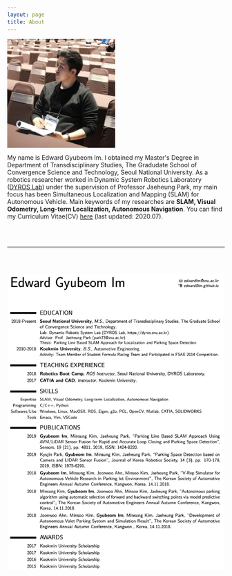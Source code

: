 ```yaml
---
layout: page
title: About
---
```


<div class="figure">
<p>
<img src="/assets/edward.jpg" width="250" align="center" /> <br/>
</p>
</div>

My name is Edward Gyubeom Im. I obtained my Master's Degree in Department of Transdisciplinary Studies, The Gradudate School of Convergence Science and Technology, Seoul National University. As a robotics researcher worked in Dynamic System Robotics Laboratory ([DYROS Lab](http://dyros.snu.ac.kr)) under the supervision of Professor Jaeheung Park, my main focus has been Simultaneous Localization and Mapping (SLAM) for Autonomous Vehicle. Main keywords of my researches are <b>SLAM, Visual Odometry, Long-term Localization, Autonomous Navigation</b>. You can find my Curriculum Vitae(CV) [here](/assets/cv.pdf) (last updated: 2020.07). 

<br/><br/>

--------------

<br/><br/>

<div class="figure">
<p>
<img src="/pictures/200704/cv.png" align="center" /> <br/>
</p>
</div>

